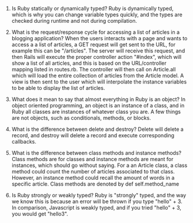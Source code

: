 1. Is Ruby statically or dynamically typed?
Ruby is dynamically typed, which is why you can change variable types quickly, and the types are checked during runtime and not during compilation. 

2. What is the request/response cycle for accessing a list of articles in a blogging application?
When the users interacts with a page and wants to access a a list of articles, a GET request will get sent to the URL, for example this can be "/articles". The server will receive this request, and then Rails will execute the proper controller action "#index", which will show a list of all articles, and this is based on the URL/controller mapping listed in routes.rb. The controller will then call on Article.all which will load the entire collection of articles from the Article model. 
A view is then sent to the user which will interpolate the instance variables to be able to display the list of articles. 

3. What does it mean to say that almost everything in Ruby is an object? 
In object oriented programming, an object is an instance of a class, and in Ruby all classes are instances of whatever class you are. A few things are not objects, such as conditionals, methods, or blocks. 

4. What is the difference between delete and destroy?
Delete will delete a record, and destroy will delete a record and execute corresponding callbacks. 

5. What is the difference between class methods and instance methods? 
Class methods are for classes and instance methods are meant for instances, which should go without saying. For a an Article class, a class method could count the number of articles associated to that class. However, an instance method could recall the amount of words in a specific article. 
Class methods are denoted by def self.method_name

6. Is Ruby strongly or weakly typed? 
Ruby is "strongly" typed, and the way we know this is because an error will be thrown if you type "hello" + 3. In comparison, Javascript is weakly typed, and if you tried "hello" + 3, you would get "hello3". 
